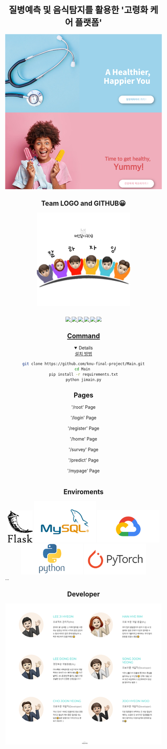 # <div align="center">질병예측 및 음식탐지를 활용한 '고령화 케어 플랫폼'</div>

<div align="center">
<p>
   <img width="850" src="https://github.com/knu-final-project/.github/blob/main/home.png"></a>
</p>


## <div align="center">Team LOGO and GITHUB😀</div>

<p align="center"><img src="https://github.com/knu-final-project/.github/blob/main/machine129_logo.png?raw=true" alt="machine129" width="300"></p>

<br>
<a href="https://github.com/teemoteemoteemoteemo"><img src="https://img.shields.io/badge/주현우-FFD972?style=flat-square&logo=Github&logoColor=black"/>
<a href="https://github.com/Hamtori82"><img src="https://img.shields.io/badge/한혜림-EFA7A7?style=flat-square&logo=Github&logoColor=black"/>
<a href="https://github.com/jysong575"><img src="https://img.shields.io/badge/송준영-C7EAE4?style=flat-square&logo=Github&logoColor=black"/>
<a href="https://github.com/dongeon110"><img src="https://img.shields.io/badge/이동언-A7E8BD?style=flat-square&logo=Github&logoColor=black"/>
<a href="https://github.com/lee-jee-hyeon"><img src="https://img.shields.io/badge/이지현-D0A98F?style=flat-square&logo=Github&logoColor=black"/>
<a href="https://github.com/jun0cho"><img src="https://img.shields.io/badge/조준영-FFCA28?style=flat-square&logo=Github&logoColor=black"/>



## <div align="center">Command</div>
<details open><left>
<summary>설치 방법</summary>
<p align="left">

```bash
git clone https://github.com/knu-final-project/Main.git
cd Main 
pip install -r requirements.txt
python jimain.py
```
  
</p>

</details>
</div>

## <div align="center">Pages</div>

<center>'/root' Page</center><br>
<center>'/login' Page</center><br>
<center>'/register' Page</center><br>
<center>'/home' Page</center><br>
<center>'/survey' Page</center><br>
<center>'/predict' Page</center><br>
<center>'/mypage' Page</center><br>
</div>


## <div align="center">Enviroments</div>
<div align="center">
    <a>
      <img src="https://github.com/knu-final-project/.github/blob/main/flask.png?raw=true" alt="flask" width="80"/>
   </a>
    <a>
      <img src="https://github.com/knu-final-project/.github/blob/main/MySQL_logo.png?raw=true" alt="mysql" width="200"/>
   </a>
    <a>
      <img src="https://github.com/knu-final-project/.github/blob/main/Google_cloud_logo.png?raw=true" alt="gcp" width="200"/>
   </a>
    <a>
      <img src="https://github.com/knu-final-project/.github/blob/main/Python.png?raw=true" alt="python" width="200"/>
   </a>
    <a>
      <img src="https://github.com/knu-final-project/.github/blob/main/pytorch.png?raw=true" alt="pytorch" width="200"/>
   </a>
</div>
...

## <div align="center">Developer</div>

<div align="center">
   <p>
      <img width="850" src="https://github.com/knu-final-project/.github/blob/main/developer.png"></a>
   </p>
</div>
